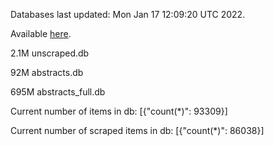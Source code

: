 Databases last updated: Mon Jan 17 12:09:20 UTC 2022. 

Available [here](https://github.com/cbeauhilton/ash-db/releases).

2.1M	unscraped.db

92M	abstracts.db

695M	abstracts_full.db

Current number of items in db:
[{"count(*)": 93309}]

Current number of scraped items in db:
[{"count(*)": 86038}]
